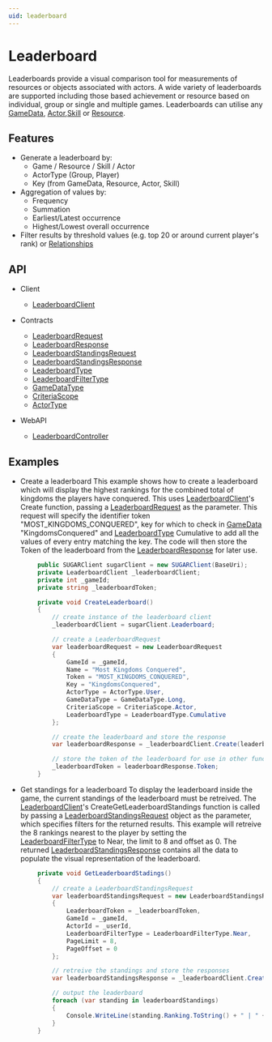 ```yaml
---
uid: leaderboard
---
```


# Leaderboard
Leaderboards provide a visual comparison tool for measurements of resources or objects associated with actors. A wide variety of leaderboards are supported including those based achievement or resource based on individual, group or single and multiple games. Leaderboards can utilise any [GameData](gameData.md), [Actor](actor.md),[Skill](skill.md) or [Resource](resource.md). 

## Features
* Generate a leaderboard by:
	* Game / Resource / Skill / Actor
	* ActorType (Group, Player)
	* Key (from GameData, Resource, Actor, Skill)
* Aggregation of values by:
	* Frequency
	* Summation
	* Earliest/Latest occurrence 
	* Highest/Lowest overall occurrence 
* Filter results by threshold values (e.g. top 20 or around current player's rank) or [Relationships](relationship.md)

## API
* Client
    * [LeaderboardClient](xref:PlayGen.SUGAR.Client.LeaderboardClient)
* Contracts
    * [LeaderboardRequest](xref:PlayGen.SUGAR.Contracts.Shared.LeaderboardRequest)
    * [LeaderboardResponse](xref:PlayGen.SUGAR.Contracts.Shared.LeaderboardResponse)
    * [LeaderboardStandingsRequest](xref:PlayGen.SUGAR.Contracts.Shared.LeaderboardStandingsRequest)
    * [LeaderboardStandingsResponse](xref:PlayGen.SUGAR.Contracts.Shared.LeaderboardStandingsResponse)
    * [LeaderboardType](xref:PlayGen.SUGAR.Common.Shared.LeaderboardType)
    * [LeaderboardFilterType](xref:PlayGen.SUGAR.Common.Shared.LeaderboardFilterType)
    * [GameDataType](xref:PlayGen.SUGAR.Common.Shared.SaveDataType)
    * [CriteriaScope](xref:PlayGen.SUGAR.Common.Shared.CriteriaScope)
    * [ActorType](xref:PlayGen.SUGAR.Common.Shared.ActorType)

* WebAPI
    * [LeaderboardController](xref:PlayGen.SUGAR.WebAPI.Controllers.LeaderboardsController)

## Examples
* Create a leaderboard
	This example shows how to create a leaderboard which will display the highest rankings for the combined total of kingdoms the players have conquered. This uses [LeaderboardClient](xref:PlayGen.SUGAR.Client.LeaderboardClient)'s Create function, passing a [LeaderboardRequest](xref:PlayGen.SUGAR.Contracts.Shared.LeaderboardRequest) as the parameter. This request will specify the identifier token "MOST_KINGDOMS_CONQUERED", key for which to check in [GameData](gameData.md) "KingdomsConquered" and [LeaderboardType](xref:PlayGen.SUGAR.Common.Shared.LeaderboardType) Cumulative to add all the values of every entry matching the key. The code will then store the Token of the leaderboard from the [LeaderboardResponse](xref:PlayGen.SUGAR.Contracts.Shared.LeaderboardResponse) for later use.

```cs
		public SUGARClient sugarClient = new SUGARClient(BaseUri);
		private LeaderboardClient _leaderboardClient;
		private int _gameId;
		private string _leaderboardToken;

		private void CreateLeaderboard() 
		{
			// create instance of the leaderboard client
			_leaderboardClient = sugarClient.Leaderboard;

			// create a LeaderboardRequest
			var leaderboardRequest = new LeaderboardRequest 
			{
				GameId = _gameId,
				Name = "Most Kingdoms Conquered",
				Token = "MOST_KINGDOMS_CONQUERED",
				Key = "KingdomsConquered",
				ActorType = ActorType.User,
				GameDataType = GameDataType.Long,
				CriteriaScope = CriteriaScope.Actor,
				LeaderboardType	= LeaderboardType.Cumulative
			};

			// create the leaderboard and store the response
			var leaderboardResponse = _leaderboardClient.Create(leaderboardRequest);

			// store the token of the leaderboard for use in other functions
			_leaderboardToken = leaderboardResponse.Token;
		}
```

* Get standings for a leaderboard
	To display the leaderboard inside the game, the current standings of the leaderboard must be retreived. The [LeaderboardClient](xref:PlayGen.SUGAR.Client.LeaderboardClient)'s CreateGetLeaderboardStandings function is called by passing a [LeaderboardStandingsRequest](xref:PlayGen.SUGAR.Contracts.Shared.LeaderboardStandingsRequest) object as the parameter, which specifies filters for the returned results. This example will retreive the 8 rankings nearest to the player by setting the [LeaderboardFilterType](xref:PlayGen.SUGAR.Common.Shared.LeaderboardFilterType) to Near, the limit to 8 and offset as 0. The returned [LeaderboardStandingsResponse](xref:PlayGen.SUGAR.Contracts.Shared.LeaderboardStandingsResponse) contains all the data to populate the visual representation of the leaderboard. 


```cs
		private void GetLeaderboardStadings() 
		{
			// create a LeaderboardStandingsRequest
			var leaderboardStandingsRequest = new LeaderboardStandingsRequest 
			{
				LeaderboardToken = _leaderboardToken,
				GameId = _gameId,
				ActorId = _userId,
				LeaderboardFilterType = LeaderboardFilterType.Near,
				PageLimit = 8,
				PageOffset = 0
			};

			// retreive the standings and store the responses
			var leaderboardStandingsResponse = _leaderboardClient.CreateGetLeaderboardStandings(leaderboardStandingReqeusts);

			// output the leaderboard
			foreach (var standing in leaderboardStandings)
			{
				Console.WriteLine(standing.Ranking.ToString() + " | " + standing.ActorName + " | Conquered: " + standing.Value);
			}
		}
```